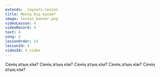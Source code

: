 ```yaml
---
extends: _layouts.lesson
title: Менің бір күнім?
image: lesson_banner.png
videoLesson: 4
videoRecord: 4
text: 4
song: 4
lessonOrder: 14
lessonId: 4
videoId: 4_video
---
```


Сенің атың кім?
Сенің атың кім?
Сенің атың кім?
Сенің атың кім?
Сенің атың кім?

